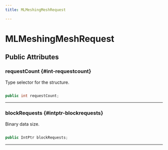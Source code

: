 ```yaml
---
title: MLMeshingMeshRequest

---
```


# MLMeshingMeshRequest










## Public Attributes

### requestCount {#int-requestcount}

Type selector for the structure. 

```csharp

public int requestCount;

```






-----------

### blockRequests {#intptr-blockrequests}

Binary data size. 

```csharp

public IntPtr blockRequests;

```






-----------

